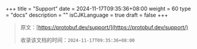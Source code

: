 +++
title = "Support"
date = 2024-11-17T09:35:36+08:00
weight = 60
type = "docs"
description = ""
isCJKLanguage = true
draft = false
+++

> 原文：[https://protobuf.dev/support/](https://protobuf.dev/support/)
>
> 收录该文档的时间：`2024-11-17T09:35:36+08:00`
